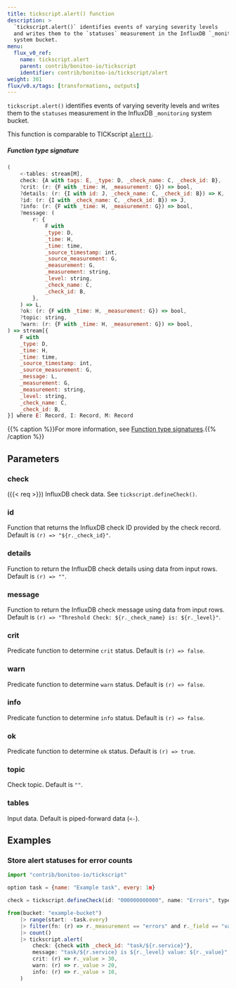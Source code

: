```yaml
---
title: tickscript.alert() function
description: >
  `tickscript.alert()` identifies events of varying severity levels
  and writes them to the `statuses` measurement in the InfluxDB `_monitoring`
  system bucket.
menu:
  flux_v0_ref:
    name: tickscript.alert
    parent: contrib/bonitoo-io/tickscript
    identifier: contrib/bonitoo-io/tickscript/alert
weight: 301
flux/v0.x/tags: [transformations, outputs]
---
```


<!------------------------------------------------------------------------------

IMPORTANT: This page was generated from comments in the Flux source code. Any
edits made directly to this page will be overwritten the next time the
documentation is generated. 

To make updates to this documentation, update the function comments above the
function definition in the Flux source code:

https://github.com/influxdata/flux/blob/master/stdlib/contrib/bonitoo-io/tickscript/tickscript.flux#L105-L145

Contributing to Flux: https://github.com/influxdata/flux#contributing
Fluxdoc syntax: https://github.com/influxdata/flux/blob/master/docs/fluxdoc.md

------------------------------------------------------------------------------->

`tickscript.alert()` identifies events of varying severity levels
and writes them to the `statuses` measurement in the InfluxDB `_monitoring`
system bucket.

This function is comparable to
TICKscript [`alert()`](/kapacitor/v1/reference/nodes/alert_node/).

##### Function type signature

```js
(
    <-tables: stream[M],
    check: {A with tags: E, _type: D, _check_name: C, _check_id: B},
    ?crit: (r: {F with _time: H, _measurement: G}) => bool,
    ?details: (r: {I with id: J, _check_name: C, _check_id: B}) => K,
    ?id: (r: {I with _check_name: C, _check_id: B}) => J,
    ?info: (r: {F with _time: H, _measurement: G}) => bool,
    ?message: (
        r: {
            F with
            _type: D,
            _time: H,
            _time: time,
            _source_timestamp: int,
            _source_measurement: G,
            _measurement: G,
            _measurement: string,
            _level: string,
            _check_name: C,
            _check_id: B,
        },
    ) => L,
    ?ok: (r: {F with _time: H, _measurement: G}) => bool,
    ?topic: string,
    ?warn: (r: {F with _time: H, _measurement: G}) => bool,
) => stream[{
    F with
    _type: D,
    _time: H,
    _time: time,
    _source_timestamp: int,
    _source_measurement: G,
    _message: L,
    _measurement: G,
    _measurement: string,
    _level: string,
    _check_name: C,
    _check_id: B,
}] where E: Record, I: Record, M: Record
```

{{% caption %}}For more information, see [Function type signatures](/flux/v0/function-type-signatures/).{{% /caption %}}

## Parameters

### check
({{< req >}})
InfluxDB check data.
See `tickscript.defineCheck()`.



### id

Function that returns the InfluxDB check ID provided by the check record.
Default is `(r) => "${r._check_id}"`.



### details

Function to return the InfluxDB check details using data from input rows.
Default is `(r) => ""`.



### message

Function to return the InfluxDB check message using data from input rows.
Default is `(r) => "Threshold Check: ${r._check_name} is: ${r._level}"`.



### crit

Predicate function to determine `crit` status. Default is `(r) => false`.



### warn

Predicate function to determine `warn` status. Default is `(r) => false`.



### info

Predicate function to determine `info` status. Default is `(r) => false`.



### ok

Predicate function to determine `ok` status. Default is `(r) => true`.



### topic

Check topic. Default is `""`.



### tables

Input data. Default is piped-forward data (`<-`).




## Examples

### Store alert statuses for error counts

```js
import "contrib/bonitoo-io/tickscript"

option task = {name: "Example task", every: 1m}

check = tickscript.defineCheck(id: "000000000000", name: "Errors", type: "threshold")

from(bucket: "example-bucket")
    |> range(start: -task.every)
    |> filter(fn: (r) => r._measurement == "errors" and r._field == "value")
    |> count()
    |> tickscript.alert(
        check: {check with _check_id: "task/${r.service}"},
        message: "task/${r.service} is ${r._level} value: ${r._value}",
        crit: (r) => r._value > 30,
        warn: (r) => r._value > 20,
        info: (r) => r._value > 10,
    )

```

